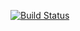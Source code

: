 [![Build Status](https://travis-ci.org/abbi-gaurav/ExploreDalymia.svg?branch=master)](https://travis-ci.org/abbi-gaurav/ExploreDalymia)
